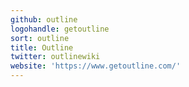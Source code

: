 ```yaml
---
github: outline
logohandle: getoutline
sort: outline
title: Outline
twitter: outlinewiki
website: 'https://www.getoutline.com/'
---
```

